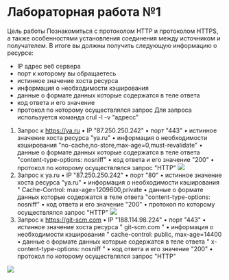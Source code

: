 # Лабораторная работа №1
Цель работы
Познакомиться с протоколом HTTP и протоколом HTTPS, а также особенностями установления соединения между источником и получателем.
В итоге вы должны получить следующую информацию о ресурсе:
- IP адрес веб сервера
- порт к которому вы обращаетесь
-	истинное значение хоста ресурса
- информация о необходимости кэширования
- данные о формате данных которые содержатся в теле ответа
- код ответа и его значение
-	протокол по которому осуществлялся запрос
Для запроса используется команда crul -l -v “адресс”

1.	Запрос к https://ya.ru
•	IP "87.250.250.242"
•	порт "443"
•	истинное значение хоста ресурса "ya.ru"
•	информация о необходимости кэширования "no-cache,no-store,max-age=0,must-revalidate"
•	данные о формате данных которые содержатся в теле ответа "content-type-options: nosniff"
•	код ответа и его значение "200"
•	протокол по которому осуществлялся запрос "HTTP"
![](image/Рисунок1.png)
2.	Запрос к ya.ru
•	IP "87.250.250.242"
•	порт "80"
•	истинное значение хоста ресурса "ya.ru"
•	информация о необходимости кэширования " Cache-Control: max-age=1209600,private
•	данные о формате данных которые содержатся в теле ответа "content-type-options: nosniff"
•	код ответа и его значение "200"
•	протокол по которому осуществлялся запрос "HTTP"
 ![](image/Рисунок1.png)
3.	Запрос к https://git-scm.com
•	IP "188.114.98.224"
•	порт "443"
•	истинное значение хоста ресурса " git-scm.com "
•	информация о необходимости кэширования " cache-control: public, max-age=14400
•	данные о формате данных которые содержатся в теле ответа " x-content-type-options: nosniff "
•	код ответа и его значение "200"
•	протокол по которому осуществлялся запрос "HTTP"
	   
![](image/Рисунок1.png)
